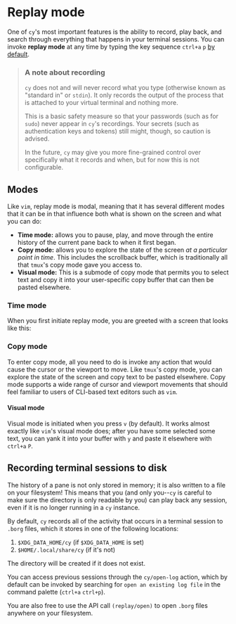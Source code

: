 # Replay mode

One of `cy`'s most important features is the ability to record, play back, and search through everything that happens in your terminal sessions. You can invoke **replay mode** at any time by typing the key sequence `ctrl+a` `p` [by default](./default-keys.md#general).

> ### A note about recording
>
> `cy` does not and will never record what you type (otherwise known as "standard in" or `stdin`). It only records the output of the process that is attached to your virtual terminal and nothing more.
>
> This is a basic safety measure so that your passwords (such as for `sudo`) never appear in `cy`'s recordings. Your secrets (such as authentication keys and tokens) still might, though, so caution is advised.
>
> In the future, `cy` may give you more fine-grained control over specifically what it records and when, but for now this is not configurable.

## Modes

Like `vim`, replay mode is modal, meaning that it has several different modes that it can be in that influence both what is shown on the screen and what you can do:

- **Time mode:** allows you to pause, play, and move through the entire history of the current pane back to when it first began.
- **Copy mode:** allows you to explore the state of the screen _at a particular point in time_. This includes the scrollback buffer, which is traditionally all that `tmux`'s copy mode gave you access to.
- **Visual mode:** This is a submode of copy mode that permits you to select text and copy it into your user-specific copy buffer that can then be pasted elsewhere.

### Time mode

When you first initiate replay mode, you are greeted with a screen that looks like this:

### Copy mode

To enter copy mode, all you need to do is invoke any action that would cause the cursor or the viewport to move. Like `tmux`'s copy mode, you can explore the state of the screen and copy text to be pasted elsewhere. Copy mode supports a wide range of cursor and viewport movements that should feel familiar to users of CLI-based text editors such as `vim`.

#### Visual mode

Visual mode is initiated when you press `v` (by default). It works almost exactly like `vim`'s visual mode does; after you have some selected some text, you can yank it into your buffer with `y` and paste it elsewhere with `ctrl+a` `P`.

## Recording terminal sessions to disk

The history of a pane is not only stored in memory; it is also written to a file on your filesystem! This means that you (and only you--`cy` is careful to make sure the directory is only readable by you) can play back any session, even if it is no longer running in a `cy` instance.

By default, `cy` records all of the activity that occurs in a terminal session to `.borg` files, which it stores in one of the following locations:

1.  `$XDG_DATA_HOME/cy` (if `$XDG_DATA_HOME` is set)
1.  `$HOME/.local/share/cy` (if it's not)

The directory will be created if it does not exist.

You can access previous sessions through the `cy/open-log` action, which by default can be invoked by searching for `open an existing log file` in the command palette (`ctrl+a` `ctrl+p`).

You are also free to use the API call `(replay/open)` to open `.borg` files anywhere on your filesystem.
